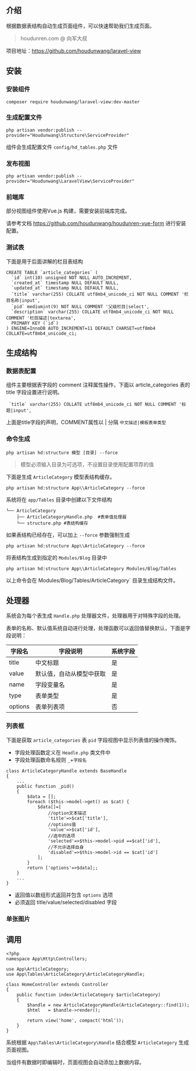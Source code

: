 ## 介绍

根据数据表结构自动生成页面组件，可以快速帮助我们生成页面。
> houdunren.com @ 向军大叔  

项目地址：https://github.com/houdunwang/laravel-view

## 安装

### 安装组件

```
composer require houdunwang/laravel-view:dev-master  
```

### 生成配置文件

```
php artisan vendor:publish --provider="Houdunwang\Structure\ServiceProvider"
```

组件会生成配置文件 `config/hd_tables.php` 文件

### 发布视图

```
php artisan vendor:publish --provider="Houdunwang\LaravelView\ServiceProvider"
```

### 前端库

部分视图组件使用Vue.js 构建，需要安装前端库完成。

请参考文档  https://github.com/houdunwang/houdunren-vue-form  进行安装配置。

### 测试表

下面是用于后面讲解的栏目表结构

```
CREATE TABLE `article_categories` (
  `id` int(10) unsigned NOT NULL AUTO_INCREMENT,
  `created_at` timestamp NULL DEFAULT NULL,
  `updated_at` timestamp NULL DEFAULT NULL,
  `title` varchar(255) COLLATE utf8mb4_unicode_ci NOT NULL COMMENT '栏目名称|input',
  `pid` mediumint(9) NOT NULL COMMENT '父级栏目|select',
  `description` varchar(255) COLLATE utf8mb4_unicode_ci NOT NULL COMMENT '栏目描述|textarea',
  PRIMARY KEY (`id`)
) ENGINE=InnoDB AUTO_INCREMENT=11 DEFAULT CHARSET=utf8mb4 COLLATE=utf8mb4_unicode_ci;
```

## 生成结构

### 数据表配置

组件主要根据表字段的 comment 注释属性操作，下面以 article_categories 表的title 字段设置进行说明。
```
 `title` varchar(255) COLLATE utf8mb4_unicode_ci NOT NULL COMMENT '标题|input',
```
上面是title字段的声明，COMMENT属性以 | 分隔 `中文描述|模板表单类型`
### 命令生成

```
php artisan hd:structure 模型 [目录] --force
```

> 模型必须输入目录为可选项，不设置目录使用配置项荐的值

下面是生成 `ArticleCategory` 模型表结构缓存。

```
php artisan hd:structure App\\ArticleCategory --force
```
系统将在 `app/Tables` 目录中创建以下文件结构
```
└── ArticleCategory
    ├── ArticleCategoryHandle.php  #表单值处理器
    └── structure.php #表结构缓存
```

如果表结构已经存在，可以加上 `--force` 参数强制生成

```
php artisan hd:structure App\\ArticleCategory --force
```

将表结构生成到指定的 `Modules/Blog` 目录中

```
php artisan hd:structure App\\ArticleCategory Modules/Blog/Tables
```

以上命令会在 Modules/Blog/Tables/ArticleCategory` 目录生成结构文件。

## 处理器

系统会为每个表生成 `Handle.php` 处理器文件，处理器用于对特殊字段的处理。

表单的名称、默认值系统自动进行处理，处理函数可以返回值替换默认，下面是字段说明：

| 字段名  | 字段说明                 | 系统字段 |
| ------- | ------------------------ | -------- |
| title   | 中文标题                 | 是       |
| value   | 默认值，自动从模型中获取 | 是       |
| name    | 字段变量名               | 是       |
| type    | 表单类型                 | 是       |
| options | 表单列表项               | 否       |

### 列表框

下面是获取 `article_categories` 表 `pid` 字段视图中显示列表值的操作掩饰。

* 字段处理函数定义在 `Headle.php` 类文件中
* 字段处理函数命名规则 `_`+`字段名`

```
class ArticleCategoryHandle extends BaseHandle
{
	...
	public function _pid()
    {
        $data = [];
        foreach ($this->model->get() as $cat) {
            $data[]=[
                //option文本描述
                'title'=>$cat['title'],
                //options值
                'value'=>$cat['id'],
                //选中的选项
                'selected'=>$this->model->pid ==$cat['id'],
                //不允许选择自身
                'disabled'=>$this->model->id == $cat['id']
            ];
        }
        return ['options'=>$data];;
    }
    ...
}
```

* 返回值以数组形式返回并包含 `options` 选项
* 必须返回 title/value/selected/disabled 字段

### 单张图片



## 调用 

```
<?php
namespace App\Http\Controllers;

use App\ArticleCategory;
use App\Tables\ArticleCategory\ArticleCategoryHandle;

class HomeController extends Controller
{
    public function index(ArticleCategory $articleCategory)
    {
        $handle = new ArticleCategoryHandle(ArticleCategory::find(1));
        $html   = $handle->render();

        return view('home', compact('html'));
    }
}
```

系统根据 `App\Tables\ArticleCategory\Handle` 结合模型 `ArticleCategory` 生成页面视图。

当组件有数据时即编辑时，页面视图会自动添加上数据内容。



